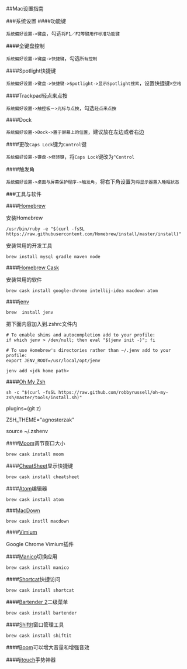##Mac设置指南

###系统设置
####功能键

`系统偏好设置->键盘`，勾选`将F1／F2等键用作标准功能键`

####全键盘控制

`系统偏好设置->键盘->快捷键`，勾选`所有控制`

####Spotlight快捷键

`系统偏好设置->键盘->快捷键->Spotlight->显示Spotlight搜索`，设置快捷键`⌘空格`

####Trackpad轻点来点按

`系统偏好设置->触控板－>光标与点按`，勾选`轻点来点按`

####Dock

`系统偏好设置->Dock->置于屏幕上的位置`，建议放在左边或者右边

####更改`Caps Lock`键为`Control`键

`系统偏好设置->键盘->修饰键`，将`Caps Lock`键改为`^Control`

####触发角

`系统偏好设置->桌面与屏幕保护程序->触发角`，将右下角设置为`将显示器置入睡眠状态`

###工具与软件

####[Homebrew]

安装Homebrew

```shell
/usr/bin/ruby -e "$(curl -fsSL https://raw.githubusercontent.com/Homebrew/install/master/install)"
```

安装常用的开发工具

```shell
brew install mysql gradle maven node
```
####[Homebrew Cask]

安装常用的软件

```shell
brew cask install google-chrome intellij-idea macdown atom
```

####[jenv]

```shell
brew  install jenv
```
把下面内容加入到.zshrc文件内

```
# To enable shims and autocompletion add to your profile:
if which jenv > /dev/null; then eval "$(jenv init -)"; fi

# To use Homebrew's directories rather than ~/.jenv add to your profile:
export JENV_ROOT=/usr/local/opt/jenv
```

```shell
jenv add <jdk home path>
```

####[Oh My Zsh]

```shell
sh -c "$(curl -fsSL https://raw.github.com/robbyrussell/oh-my-zsh/master/tools/install.sh)"
```

plugins=(git z)

ZSH_THEME="agnosterzak"

source ~/.zshenv

####[Moom]调节窗口大小

```shell
brew cask install moom
```

####[CheatSheet]显示快捷键

```shell
brew cask install cheatsheet
```

####[Atom]编辑器

```shell
brew cask install atom
```

###[MacDown]

```shell
brew cask instll macdown
```

####[Vimium]

Google Chrome Vimium插件

####[Manico]切换应用

```shell
brew cask install manico
```

####[Shortcat]快捷访问

```shell
brew cask install shortcat
```

####[Bartender 2]二级菜单

```shell
brew cask install bartender
```

####[ShiftIt]窗口管理工具

```shell
brew cask install shiftit
```

####[Boom]可以增大音量和增强音效

####[jitouch]手势神器

[Homebrew]: http://brew.sh/
[Homebrew Cask]: http://caskroom.io/
[jenv]: http://www.jenv.be/
[Oh My Zsh]: http://ohmyz.sh/
[Vimium]: https://vimium.github.io/
[MacDown]: https://github.com/MacDownApp/macdown
[Atom]: https://github.com/atom/atom
[Manico]: https://manico.im/
[Shortcat]: https://shortcatapp.com/
[Moom]: https://manytricks.com/moom/
[CheatSheet]: https://www.mediaatelier.com/CheatSheet/
[ShiftIt]: https://github.com/fikovnik/ShiftIt
[Bartender 2]: https://www.macbartender.com/
[Boom]: http://www.globaldelight.com/boom/lang/chn/index.php
[jitouch]: https://www.jitouch.com/
